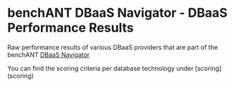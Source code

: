 # benchANT DBaaS Navigator - DBaaS Performance Results
Raw performance results of various DBaaS providers that are part of the benchANT [DBaaS Navigator](https://benchant.com/navigator/dbaas)

You can find the scoring criteria per database technology under [scoring] (scoring)
